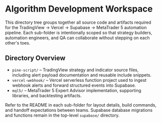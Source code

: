 # Algorithm Development Workspace

This directory tree groups together all source code and artifacts required for the
TradingView → Vercel → Supabase → MetaTrader 5 automation pipeline. Each
sub-folder is intentionally scoped so that strategy builders, automation
engineers, and QA can collaborate without stepping on each other's toes.

## Directory Overview

- `pine-script/` – TradingView strategy and indicator source files, including
  alert payload documentation and reusable include snippets.
- `vercel-webhook/` – Vercel serverless function project used to ingest webhook
  alerts and forward structured events into Supabase.
- `mql5/` – MetaTrader 5 Expert Advisor implementation, supporting libraries,
  and backtesting artifacts.

Refer to the README in each sub-folder for layout details, build commands, and
handoff expectations between teams. Supabase database migrations and functions
remain in the top-level `supabase/` directory.
